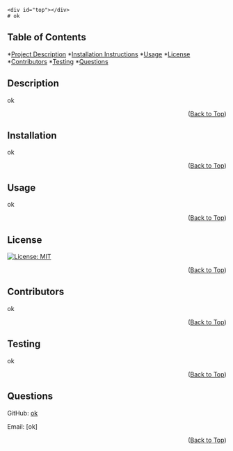 
    <div id="top"></div>
    # ok
## Table of Contents
*[Project Description](#description)
*[Installation Instructions](#installation)
*[Usage](#usage)
*[License](#license)
*[Contributors](#contributors)
*[Testing](#testing)
*[Questions](#questions)

## Description
ok
<p align="right">(<a href="top">Back to Top</a>)</p>

## Installation
ok
<p align="right">(<a href="top">Back to Top</a>)</p>

## Usage
ok
<p align="right">(<a href="top">Back to Top</a>)</p>

## License
[![License: MIT](https://img.shields.io/badge/License-MIT-yellow.svg)](https://opensource.org/licenses/MIT)
<p align="right">(<a href="top">Back to Top</a>)</p>

## Contributors
ok
<p align="right">(<a href="top">Back to Top</a>)</p>

## Testing
ok
<p align="right">(<a href="top">Back to Top</a>)</p>

## Questions

GitHub: [ok](https://github.comok)

Email: [ok]

<p align="right">(<a href="top">Back to Top</a>)</p>
